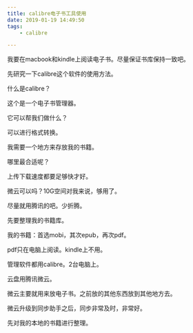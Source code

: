 ```yaml
---
title: calibre电子书工具使用
date: 2019-01-19 14:49:50
tags:
	- calibre

---
```




我要在macbook和kindle上阅读电子书。尽量保证书库保持一致吧。

先研究一下calibre这个软件的使用方法。



什么是calibre？

这个是一个电子书管理器。

它可以帮我们做什么？

可以进行格式转换。



我需要一个地方来存放我的书籍。

哪里最合适呢？

上传下载速度都要足够快才好。

微云可以吗？10G空间对我来说，够用了。

尽量就用腾讯的吧。少折腾。



先要整理我的书籍库。

我的书籍：首选mobi，其次epub，再次pdf。

pdf只在电脑上阅读。kindle上不用。

管理软件都用calibre。2台电脑上。

云盘用腾讯微云。

微云主要就用来放电子书。之前放的其他东西放到其他地方去。

微云升级到同步助手之后，同步非常及时，非常好。



先对我的本地的书籍进行整理。



